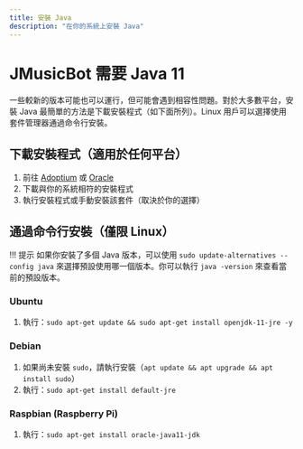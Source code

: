 ```yaml
---
title: 安裝 Java
description: "在你的系統上安裝 Java"
---
```


# JMusicBot 需要 Java 11
一些較新的版本可能也可以運行，但可能會遇到相容性問題。對於大多數平台，安裝 Java 最簡單的方法是下載安裝程式（如下面所列）。Linux 用戶可以選擇使用套件管理器通過命令行安裝。

## 下載安裝程式（適用於任何平台）
1. 前往 [Adoptium](https://adoptium.net/temurin/releases/?version=11&package=jre) 或 [Oracle](https://www.oracle.com/java/technologies/javase/jdk11-archive-downloads.html)
2. 下載與你的系統相符的安裝程式
3. 執行安裝程式或手動安裝該套件（取決於你的選擇）

## 通過命令行安裝（僅限 Linux）
!!! 提示
    如果你安裝了多個 Java 版本，可以使用 `sudo update-alternatives --config java` 來選擇預設使用哪一個版本。你可以執行 `java -version` 來查看當前的預設版本。
### Ubuntu
1. 執行：`sudo apt-get update && sudo apt-get install openjdk-11-jre -y`
### Debian 
1. 如果尚未安裝 `sudo`，請執行安裝（`apt update && apt upgrade && apt install sudo`）
2. 執行：`sudo apt-get install default-jre`
### Raspbian (Raspberry Pi)
1. 執行：`sudo apt-get install oracle-java11-jdk`
